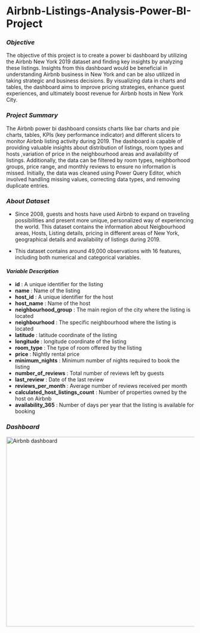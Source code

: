 # Airbnb-Listings-Analysis-Power-BI-Project

### *Objective*

The objective of this project is to create a power bi dashboard by utilizing the Airbnb New York 2019 dataset and finding key insights by analyzing these listings. Insights from this dashboard would be beneficial in understanding Airbnb business in New York and can be also utilized in taking strategic and  business decisions. By visualizing data in charts and tables, the dashboard aims to improve pricing strategies, enhance guest experiences, and ultimately boost revenue for Airbnb hosts in New York City.

### *Project Summary*

The Airbnb power bi dashboard consists charts like bar charts and pie charts, tables, KPIs (key performance indicator) and different slicers to monitor Airbnb listing activity during 2019. The dashboard is capable of providing valuable insights about distribution of listings, room types and hosts ,variation of price in the neighbourhood areas and availability of listings. Additionally, the data can be filtered by room types, neighborhood groups, price range, and monthly reviews to ensure no information is missed. Initially, the data was cleaned using Power Query Editor, which involved handling missing values, correcting data types, and removing duplicate entries.

### *About Dataset*

* Since 2008, guests and hosts have used Airbnb to expand on traveling possibilities and present more unique, personalized way of experiencing the world. This dataset 
  contains the information about Neigbourhood areas, Hosts, Listing details, pricing in different areas of New York, geographical details and availability of listings during 
  2019.

* This dataset contains around 49,000 observations with 16 features, including both numerical and categorical variables.

#### *Variable Description*

* **id** : A unique identifier for the listing 
* **name** : Name of the listing 
* **host_id** : A unique identifier for the host 
* **host_name** : Name of the host 
* **neighbourhood_group** : The main region of the city where the listing is located 
* **neighbourhood** : The specific neighbourhood where the listing is located 
* **latitude** : latitude coordinate of the listing 
* **longitude** : longitude coordinate of the listing 
* **room_type** : The type of room offered by the listing 
* **price** : Nightly rental price 
* **minimum_nights** : Minimum number of nights required to book the listing 
* **number_of_reviews** : Total number of reviews left by guests 
* **last_review** : Date of the last review 
* **reviews_per_month** : Average number of reviews received per month 
* **calculated_host_listings_count** : Number of properties owned by the host on Airbnb 
* **availability_365** : Number of days per year that the listing is available for booking

### *Dashboard*
<img width="508" alt="Airbnb dashboard" src="https://github.com/user-attachments/assets/714e548d-4710-4007-bf85-62a3eb753dd0">



